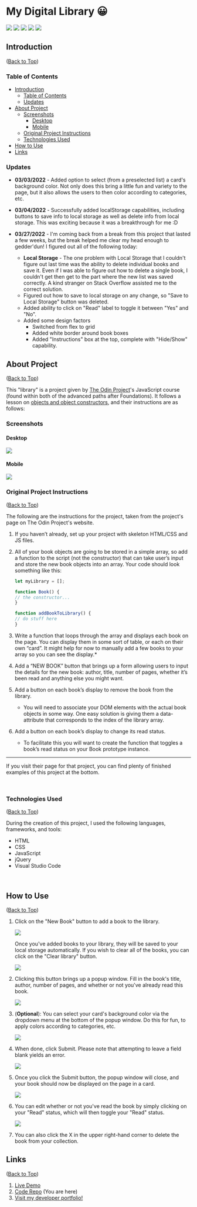 # My Digital Library 😀
<img src="https://img.shields.io/github/release-date-pre/Risclover/TOP-Library?color=blueviolet" /> <img src="https://img.shields.io/w3c-validation/html?targetUrl=https%3A%2F%2Fvalidator.nu%2F%23l73c35" /> <img src="https://img.shields.io/github/repo-size/Risclover/TOP-Library?color=darkgreen" /> <img src="https://img.shields.io/github/last-commit/Risclover/TOP-Library?color=blue&style=flat-square" /> <img src="https://img.shields.io/github/commit-activity/m/Risclover/TOP-Library?color=teal&label=commits" />


## Introduction
([Back to Top](#my-digital-library))

### Table of Contents
  - [Introduction](#introduction)
    - [Table of Contents](#table-of-contents)
    - [Updates](#updates)
  - [About Project](#about-project)
    - [Screenshots](#screenshots)
      - [Desktop](#desktop)
      - [Mobile](#mobile)
    - [Original Project Instructions](#original-project-instructions)
    - [Technologies Used](#technologies-used)
- [How to Use](#how-to-use)
- [Links](#links)

### Updates
* **03/03/2022** - Added option to select (from a preselected list) a card's background color. Not only does this bring a little fun and variety to the page, but it also allows the users to then color according to categories, etc.
  
* **03/04/2022** - Successfully added localStorage capabilities, including buttons to save info to local storage as well as delete info from local storage. This was exciting because it was a breakthrough for me :D
  
* **03/27/2022** - I'm coming back from a break from this project that lasted a few weeks, but the break helped me clear my head enough to gedder'dun! I figured out all of the following today:
    * **Local Storage** - The one problem with Local Storage that I couldn't figure out last time was the ability to delete individual books and save it. Even if I was able to figure out how to delete a single book, I couldn't get then get to the part where the new list was saved correctly. A kind stranger on Stack Overflow assisted me to the correct solution.
    * Figured out how to save to local storage on any change, so "Save to Local Storage" button was deleted.
    * Added ability to click on "Read" label to toggle it between "Yes" and "No".
    * Added some design factors
        * Switched from flex to grid
        * Added white border around book boxes
        * Added "Instructions" box at the top, complete with "Hide/Show" capability.

## About Project 
([Back to Top](#my-digital-library))

This "library" is a project given by [The Odin Project](https:/www.theodinrpoject.org/)'s JavaScript course (found within both of the advanced paths after Foundations). It follows a lesson on [objects and object constructors](https://www.theodinproject.com/paths/full-stack-javascript/courses/javascript/lessons/objects-and-object-constructors), and their instructions are as follows:

### Screenshots

#### Desktop

<img src="./Images/desktop.png" />

#### Mobile

<img src="./Images/mobile_expand.png" />

<br />

### Original Project Instructions
([Back to Top](#my-digital-library))

The following are the instructions for the project, taken from the project's page on The Odin Project's website.

1. If you haven’t already, set up your project with skeleton HTML/CSS and JS files.

2. All of your book objects are going to be stored in a simple array, so add a function to the script (not the constructor) that can take user’s input and store the new book objects into an array. Your code should look something like this:

    ```javascript
    let myLibrary = [];

    function Book() {
    // the constructor...
    }

    function addBookToLibrary() {
    // do stuff here
    }
    ```
3. Write a function that loops through the array and displays each book on the page. You can display them in some sort of table, or each on their own “card”. It might help for now to manually add a few books to your array so you can see the display.*

4. Add a “NEW BOOK” button that brings up a form allowing users to input the details for the new book: author, title, number of pages, whether it’s been read and anything else you might want.

5. Add a button on each book’s display to remove the book from the library.
   - You will need to associate your DOM elements with the actual book objects in some way. One easy solution is giving them a data-attribute that corresponds to the index of the library array.
6. Add a button on each book’s display to change its read status.
   - To facilitate this you will want to create the function that toggles a book’s read status on your Book prototype instance.
---
If you visit their page for that project, you can find plenty of finished examples of this project at the bottom.

<br />

### Technologies Used
([Back to Top](#my-digital-library))

During the creation of this project, I used the following languages, frameworks, and tools:

* HTML
* CSS
* JavaScript
* jQuery
* Visual Studio Code

<br>

## How to Use
([Back to Top](#my-digital-library))

1. Click on the "New Book" button to add a book to the library.

    <img src="./Images/new_book.png" />

    Once you've added books to your library, they will be saved to your local storage automatically. If you wish to clear all of the books, you can click on the "Clear library" button.

    <img src="./Images/clear_library.png" />

2. Clicking this button brings up a popup window. Fill in the book's title, author, number of pages, and whether or not you've already read this book.

    <img src="./Images/modal.png" />

3. (**Optional**): You can select your card's background color via the dropdown menu at the bottom of the popup window. Do this for fun, to apply colors according to categories, etc. 

    <img src="./Images/modal_colors.png" />

4. When done, click Submit. Please note that attempting to leave a field blank yields an error.

    <img src="./Images/modal_error.png" />

5. Once you click the Submit button, the popup window will close, and your book should now be displayed on the page in a card.

    <img src="./Images/book_card.png" />

6. You can edit whether or not you've read the book by simply clicking on your "Read" status, which will then toggle your "Read" status.

    <img src="./Images/book_card_yes.png" />

7. You can also click the X in the upper right-hand corner to delete the book from your collection.

## Links
([Back to Top](#my-digital-library))
1. [Live Demo](https://risclover.github.io/TOP-Library)
2. [Code Repo](https://www.github.com/Risclover/TOP-Library) (You are here)
3. [Visit my developer portfolio!](https://risclover.github.io/)
